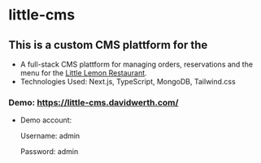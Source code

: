 # little-cms

## This is a custom CMS plattform for the

- A full-stack CMS plattform for managing orders, reservations and the menu for the [Little Lemon Restaurant](https://github.com/David-Werth/little-lemon).
- Technologies Used: Next.js, TypeScript, MongoDB, Tailwind.css

### Demo: https://little-cms.davidwerth.com/

- Demo account:

  Username: admin

  Password: admin

